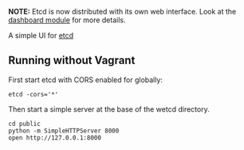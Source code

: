 **NOTE:** Etcd is now distributed with its own web interface. Look at the [dashboard module](https://github.com/coreos/etcd/tree/master/mod/dashboard) for more details.

A simple UI for [etcd](https://github.com/coreos/etcd)

## Running without Vagrant

First start etcd with CORS enabled for globally:

```
etcd -cors='*'
```

Then start a simple server at the base of the wetcd directory.

```
cd public
python -m SimpleHTTPServer 8000
open http://127.0.0.1:8000
```
